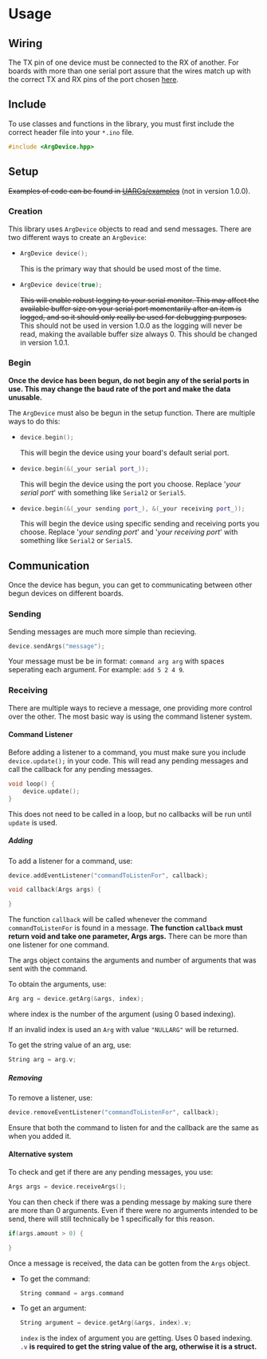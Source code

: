 # Usage

## Wiring

The TX pin of one device must be connected to the RX of another. For boards with more than one serial port assure that the wires match up with the correct TX and RX pins of the port chosen [here](#begin).

## Include

To use classes and functions in the library, you must first include the correct header file into your `*.ino` file.
```c++
#include <ArgDevice.hpp>
```

## Setup

~~Examples of code can be found in [UARGs/examples]()~~ (not in version 1.0.0).

### Creation

This library uses `ArgDevice` objects to read and send messages. There are two different ways to create an `ArgDevice`:

-
    ```c++
    ArgDevice device();
    ```

    This is the primary way that should be used most of the time.

- 
    ```c++
    ArgDevice device(true);
    ```

    ~~This will enable robust logging to your serial monitor. This may affect the available buffer size on your serial port momentarily after an item is logged, and so it should only really be used for debugging purposes.~~  
    This should not be used in version 1.0.0 as the logging will never be read, making the available buffer size always 0. This should be changed in version 1.0.1.

### Begin

**Once the device has been begun, do not begin any of the serial ports in use. This may change the baud rate of the port and make the data unusable.**

The `ArgDevice` must also be begun in the setup function. There are multiple ways to do this:

-
    ```c++
    device.begin();
    ```

    This will begin the device using your board's default serial port.

-
    ```c++
    device.begin(&(_your serial port_));
    ```

    This will begin the device using the port you choose. Replace '_your serial port_' with something like `Serial2` or `Serial5`.

-
    ```c++
    device.begin(&(_your sending port_), &(_your receiving port_));
    ```

    This will begin the device using specific sending and receiving ports you choose. Replace '_your sending port_' and '_your receiving port_' with something like `Serial2` or `Serial5`.

## Communication

Once the device has begun, you can get to communicating between other begun devices on different boards.

### Sending

Sending messages are much more simple than recieving.

```c++
device.sendArgs("message");
```
Your message must be be in format: `command arg arg` with spaces seperating each argument. For example: `add 5 2 4 9`.

### Receiving

There are multiple ways to recieve a message, one providing more control over the other. The most basic way is using the command listener system.

#### Command Listener

Before adding a listener to a command, you must make sure you include `device.update();` in your code. This will read any pending messages and call the callback for any pending messages.

```c++
void loop() {
    device.update();
}
```
This does not need to be called in a loop, but no callbacks will be run until `update` is used.

##### Adding

To add a listener for a command, use:
```c++
device.addEventListener("commandToListenFor", callback);

void callback(Args args) {

}
```
The function `callback` will be called whenever the command `commandToListenFor` is found in a message. **The function `callback` must return void and take one parameter, Args args.**   There can be more than one listener for one command.

The args object contains the arguments and number of arguments that was sent with the command.

To obtain the arguments, use:
```c++
Arg arg = device.getArg(&args, index);
```
where index is the number of the argument (using 0 based indexing).

If an invalid index is used an `Arg` with value `"NULLARG"` will be returned.

To get the string value of an arg, use:
```c++
String arg = arg.v;
```

##### Removing

To remove a listener, use:
```c++
device.removeEventListener("commandToListenFor", callback);
```
Ensure that both the command to listen for and the callback are the same as when you added it.

#### Alternative system

To check and get if there are any pending messages, you use:

```c++
Args args = device.receiveArgs();
```

You can then check if there was a pending message by making sure there are more than 0 arguments. Even if there were no arguments intended to be send, there will still technically be 1 specifically for this reason.

```c++
if(args.amount > 0) {

}
````

Once a message is received, the data can be gotten from the `Args` object.

-
    To get the command:
    ```c++
    String command = args.command
    ```

-
    To get an argument:
    ```c++
    String argument = device.getArg(&args, index).v;
    ```
    `index` is the index of argument you are getting. Uses 0 based indexing. `.v` **is required to get the string value of the arg, otherwise it is a struct.**